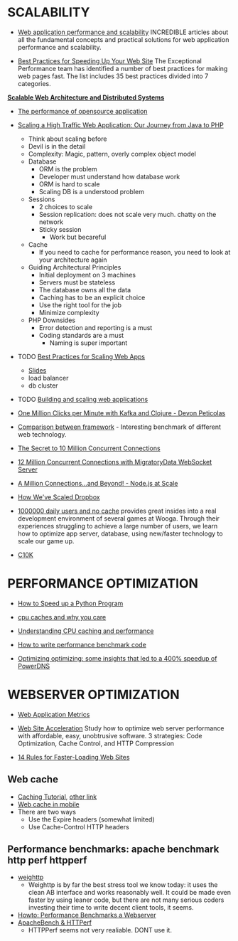 # SCALABILITY
* [Web application performance and scalability](http://www.webforefront.com/performance/) INCREDIBLE articles about all the fundamental concepts and practical solutions for web application performance and scalability.

* [Best Practices for Speeding Up Your Web Site](https://developer.yahoo.com/performance/rules.html) The Exceptional Performance team has identified a number of best practices for making web pages fast. The list includes 35 best practices divided into 7 categories.

**[Scalable Web Architecture and Distributed Systems](http://aosabook.org/en/distsys.html)**

* [The performance of opensource application](http://aosabook.org/en/index.html)

* [Scaling a High Traffic Web Application: Our Journey from Java to PHP](https://www.youtube.com/watch?v=oS1D1W6eTwg)
    * Think about scaling before
    * Devil is in the detail
    * Complexity: Magic, pattern, overly complex object model
    * Database
        * ORM is the problem
        * Developer must understand how database work
        * ORM is hard to scale
        * Scaling DB is a understood problem
    * Sessions
        * 2 choices to scale
        * Session replication: does not scale very much. chatty on the network
        * Sticky session
            * Work but becareful
    * Cache
        * If you need to cache for performance reason, you need to look at your architecture again
    * Guiding Architectural Principles
        * Initial deployment on 3 machines
        * Servers must be stateless
        * The database owns all the data
        * Caching has to be an explicit choice
        * Use the right tool for the job
        * Minimize complexity
    * PHP Downsides
        * Error detection and reporting is a must
        * Coding standards are a must
            * Naming is super important

* TODO [Best Practices for Scaling Web Apps](https://www.youtube.com/watch?v=tQ2V9QSv48M)
    * [Slides](https://dl.dropboxusercontent.com/u/73402227/shared_pics/DEV-B318.pptx)
    * load balancer
    * db cluster

* TODO [Building and scaling web applications](http://www.youtube.com/watch?v=2Lq3ACxfLGc)

* [One Million Clicks per Minute with Kafka and Clojure - Devon Peticolas](https://www.youtube.com/watch?v=VC_MTD68erY)

* [Comparison between framework](http://www.techempower.com/benchmarks/#section=data-r6&hw=i7&test=json) - Interesting benchmark of different web technology.

* [The Secret to 10 Million Concurrent Connections](http://highscalability.com/blog/2013/5/13/the-secret-to-10-million-concurrent-connections-the-kernel-i.html)

* [12 Million Concurrent Connections with MigratoryData WebSocket Server](http://mrotaru.wordpress.com/2013/06/20/12-million-concurrent-connections-with-migratorydata-websocket-server/)

* [A Million Connections...and Beyond! - Node.js at Scale](https://www.youtube.com/watch?v=AH7kw8sKefg)

* [How We've Scaled Dropbox](https://www.youtube.com/watch?v=PE4gwstWhmc)

* [1000000 daily users and no cache](http://www.infoq.com/presentations/1000000-Daily-Users-and-No-Cache) provides great insides into a real development environment of several games at Wooga. Through their experiences struggling to achieve a large number of users, we learn how to optimize app server, database, using new/faster technology to scale our game up.

* [C10K](http://www.kegel.com/c10k.html#strategies)




# PERFORMANCE OPTIMIZATION
* [How to Speed up a Python Program](https://www.youtube.com/watch?v=e08kOj2kISU)

* [cpu caches and why you care](https://www.youtube.com/watch?v=WDIkqP4JbkE)

* [Understanding CPU caching and performance](http://arstechnica.com/gadgets/2002/07/caching/1/)

* [How to write performance benchmark code](https://github.com/spion/async-compare/tree/blog)

* [Optimizing optimizing: some insights that led to a 400% speedup of PowerDNS](https://hackernoon.com/optimizing-optimizing-some-insights-that-led-to-a-400-speedup-of-powerdns-5e1a44b58f1c#.rx648ea3z)




# WEBSERVER OPTIMIZATION
* [Web Application Metrics](http://docs.oracle.com/cd/E24628_01/em.121/e25162/website.htm)

* [Web Site Acceleration](http://www.seoconsultants.com/articles/1000/server-performance) Study how to optimize web server performance with affordable, easy, unobtrusive software. 3 strategies: Code Optimization, Cache Control, and HTTP Compression

* [14 Rules for Faster-Loading Web Sites](http://stevesouders.com/hpws/rules.php)

## Web cache
* [Caching Tutorial](https://www.mnot.net/cache_docs/), [other link](http://www.web-caching.com/mnot_tutorial/how.html)
* [Web cache in mobile](http://www2.research.att.com/~sen/pub/Caching_mobisys12.pdf)
* There are two ways
    * Use the Expire headers (somewhat limited)
    * Use Cache-Control HTTP headers

## Performance benchmarks: apache benchmark http perf httpperf
* [weighttp](http://redmine.lighttpd.net/projects/weighttp/wiki)
    * Weighttp is by far the best stress tool we know today: it uses the clean AB interface and works reasonably well. It could be made even faster by using leaner code, but there are not many serious coders investing their time to write decent client tools, it seems.
* [Howto: Performance Benchmarks a Webserver](http://www.cyberciti.biz/tips/howto-performance-benchmarks-a-web-server.html)
* [ApacheBench & HTTPerf](http://gwan.com/en_apachebench_httperf.html)
    * HTTPPerf seems not very realiable. DONT use it.
